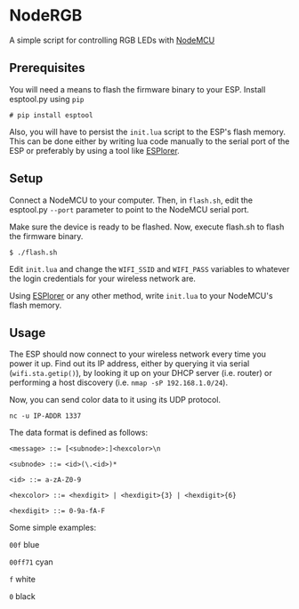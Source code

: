 # NodeRGB

A simple script for controlling RGB LEDs with [NodeMCU](http://nodemcu.com/index_en.html)

## Prerequisites

You will need a means to flash the firmware binary to your ESP. Install esptool.py using `pip`

```
# pip install esptool
```

Also, you will have to persist the `init.lua` script to the ESP's flash memory. This can be done either by writing lua code manually to the serial port of the ESP or preferably by using a tool like [ESPlorer](https://github.com/4refr0nt/ESPlorer).


## Setup

Connect a NodeMCU to your computer. Then, in `flash.sh`, edit the esptool.py `--port` parameter to point to the NodeMCU serial port.

Make sure the device is ready to be flashed. Now, execute flash.sh to flash the firmware binary.

```
$ ./flash.sh
```

Edit `init.lua` and change the `WIFI_SSID` and `WIFI_PASS` variables to whatever the login credentials for your wireless network are.

Using [ESPlorer](https://github.com/4refr0nt/ESPlorer) or any other method, write `init.lua` to your NodeMCU's flash memory.



## Usage

The ESP should now connect to your wireless network every time you power it up. Find out its IP address, either by querying it via serial (`wifi.sta.getip()`), by looking it up on your DHCP server (i.e. router) or performing a host discovery (i.e. `nmap -sP 192.168.1.0/24`).

Now, you can send color data to it using its UDP protocol.

```
nc -u IP-ADDR 1337
```

The data format is defined as follows:

```
<message> ::= [<subnode>:]<hexcolor>\n

<subnode> ::= <id>(\.<id>)*

<id> ::= a-zA-Z0-9

<hexcolor> ::= <hexdigit> | <hexdigit>{3} | <hexdigit>{6}

<hexdigit> ::= 0-9a-fA-F
```

Some simple examples:

`00f` blue

`00ff71` cyan

`f` white

`0` black
